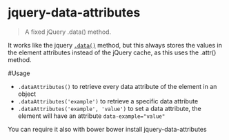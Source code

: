# jquery-data-attributes
> A fixed jQuery .data() method.

It works like the jquery [`.data()`](https://api.jquery.com/jquery.data/) method, but this always stores the values in the element attributes instead of the jQuery cache, as this uses the .attr() method.

#Usage
- `.dataAttributes()` to retrieve every data attribute of the element in an object
- `.dataAttributes('example')` to retrieve a specific data attribute
- `.dataAttributes('example', 'value')` to set a data attribute, the element will have an attribute `data-example="value"`

You can require it also with bower
    bower install jquery-data-attributes